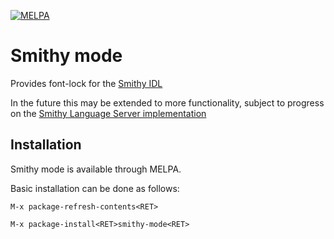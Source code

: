 [![MELPA](https://melpa.org/packages/smithy-mode-badge.svg)](https://melpa.org/#/smithy-mode)

# Smithy mode

Provides font-lock for the [Smithy IDL](https://awslabs.github.io/smithy/)

In the future this may be extended to more functionality, subject to progress on the [Smithy Language Server implementation](https://github.com/awslabs/smithy-language-server)

## Installation
Smithy mode is available through MELPA.

Basic installation can be done as follows:

```
M-x package-refresh-contents<RET>

M-x package-install<RET>smithy-mode<RET>
```
